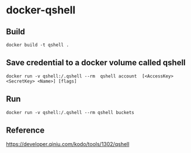 # docker-qshell
## Build
	docker build -t qshell .
## Save credential to a docker volume called qshell
	docker run -v qshell:/.qshell --rm  qshell account  [<AccessKey> <SecretKey> <Name>] [flags]
## Run
	docker run -v qshell:/.qshell --rm qshell buckets
## Reference
https://developer.qiniu.com/kodo/tools/1302/qshell
